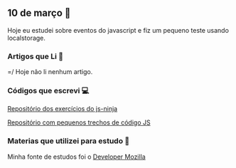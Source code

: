 ## 10 de março :pushpin:

Hoje eu estudei sobre eventos do javascript e fiz um pequeno teste usando localstorage.

### Artigos que Li :newspaper:

=/ Hoje não li nenhum artigo.

### Códigos que escrevi :computer:


[Repositório dos exercícios do js-ninja](https://github.com/crisgon/curso-javascript-ninja)

[Repositório com pequenos trechos de código JS](https://github.com/crisgon/Javascript-Experiments/tree/gh-pages)


### Materias que utilizei para estudo :scroll:

Minha fonte de estudos foi o [Developer Mozilla](https://developer.mozilla.org/pt-BR/docs)









